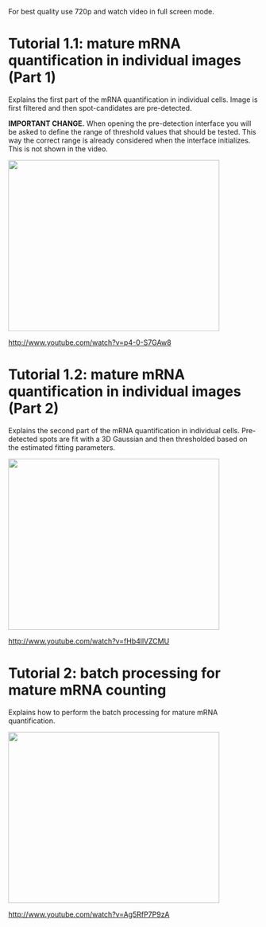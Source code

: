 For best quality use 720p and watch video in full screen mode.

# Tutorial 1.1: mature mRNA quantification in individual images (Part 1) #
Explains the first part of the mRNA quantification in individual cells. Image is first filtered and then spot-candidates are pre-detected.

**IMPORTANT CHANGE.** When opening the pre-detection interface you will be asked to define the range of threshold values that should be tested. This way the correct range is already considered when the interface initializes. This is not shown in the video.

<a href='http://www.youtube.com/watch?feature=player_embedded&v=p4-0-S7GAw8' target='_blank'><img src='http://img.youtube.com/vi/p4-0-S7GAw8/0.jpg' width='425' height=344 /></a>

http://www.youtube.com/watch?v=p4-0-S7GAw8


# Tutorial 1.2: mature mRNA quantification in individual images (Part 2) #
Explains the second part of the mRNA quantification in individual cells. Pre-detected spots are fit with a 3D Gaussian and then thresholded based on the estimated fitting parameters.

<a href='http://www.youtube.com/watch?feature=player_embedded&v=fHb4llVZCMU' target='_blank'><img src='http://img.youtube.com/vi/fHb4llVZCMU/0.jpg' width='425' height=344 /></a>

http://www.youtube.com/watch?v=fHb4llVZCMU


# Tutorial 2: batch processing for mature mRNA counting #
Explains how to perform the batch processing for mature mRNA quantification.

<a href='http://www.youtube.com/watch?feature=player_embedded&v=Ag5RfP7P9zA' target='_blank'><img src='http://img.youtube.com/vi/Ag5RfP7P9zA/0.jpg' width='425' height=344 /></a>

http://www.youtube.com/watch?v=Ag5RfP7P9zA